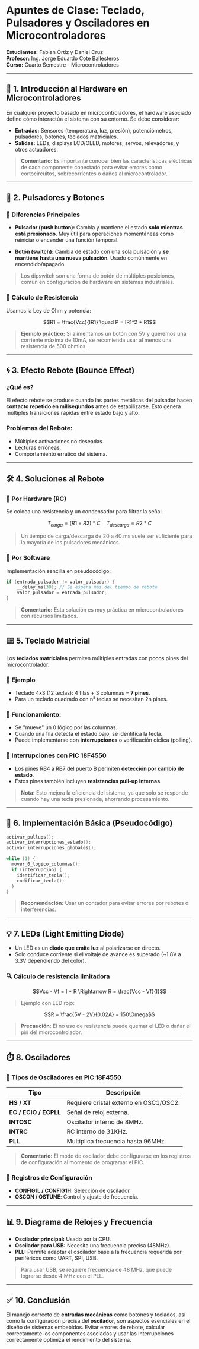 # Apuntes de Clase: Teclado, Pulsadores y Osciladores en Microcontroladores

**Estudiantes:** Fabian Ortiz y Daniel Cruz  
**Profesor:** Ing. Jorge Eduardo Cote Ballesteros  
**Curso:** Cuarto Semestre - Microcontroladores  

---

## 🧩 1. Introducción al Hardware en Microcontroladores

En cualquier proyecto basado en microcontroladores, el hardware asociado define cómo interactúa el sistema con su entorno. Se debe considerar:

- **Entradas:** Sensores (temperatura, luz, presión), potenciómetros, pulsadores, botones, teclados matriciales.
- **Salidas:** LEDs, displays LCD/OLED, motores, servos, relevadores, y otros actuadores.

> **Comentario:** Es importante conocer bien las características eléctricas de cada componente conectado para evitar errores como cortocircuitos, sobrecorrientes o daños al microcontrolador.

---

## 🔘 2. Pulsadores y Botones

### 🔹 Diferencias Principales

- **Pulsador (push button):** Cambia y mantiene el estado **solo mientras está presionado**. Muy útil para operaciones momentáneas como reiniciar o encender una función temporal.

- **Botón (switch):** Cambia de estado con una sola pulsación y **se mantiene hasta una nueva pulsación**. Usado comúnmente en encendido/apagado.

> Los dipswitch son una forma de botón de múltiples posiciones, común en configuración de hardware en sistemas industriales.

### 🔎 Cálculo de Resistencia

Usamos la Ley de Ohm y potencia:

```math
R1 = \frac{Vcc}{IR1} \quad P = IR1^2 * R1
```

> **Ejemplo práctico:** Si alimentamos un botón con 5V y queremos una corriente máxima de 10mA, se recomienda usar al menos una resistencia de 500 ohmios.

---

## 🌀 3. Efecto Rebote (Bounce Effect)

### ¿Qué es?

El efecto rebote se produce cuando las partes metálicas del pulsador hacen **contacto repetido en milisegundos** antes de estabilizarse. Esto genera múltiples transiciones rápidas entre estado bajo y alto.

### Problemas del Rebote:
- Múltiples activaciones no deseadas.
- Lecturas erróneas.
- Comportamiento errático del sistema.

---

## 🛠️ 4. Soluciones al Rebote

### 📎 Por Hardware (RC)

Se coloca una resistencia y un condensador para filtrar la señal.

```math
T_{carga} = (R1 + R2) * C \quad T_{descarga} = R2 * C
```

> Un tiempo de carga/descarga de 20 a 40 ms suele ser suficiente para la mayoría de los pulsadores mecánicos.

### 🧠 Por Software

Implementación sencilla en pseudocódigo:

```c
if (entrada_pulsador != valor_pulsador) {
    __delay_ms(30); // Se espera más del tiempo de rebote
    valor_pulsador = entrada_pulsador;
}
```

> **Comentario:** Esta solución es muy práctica en microcontroladores con recursos limitados.

---

## ⌨️ 5. Teclado Matricial

Los **teclados matriciales** permiten múltiples entradas con pocos pines del microcontrolador.

### 📐 Ejemplo
- Teclado 4x3 (12 teclas): 4 filas + 3 columnas = **7 pines**.
- Para un teclado cuadrado con n² teclas se necesitan 2n pines.

### 🧭 Funcionamiento:
- Se "mueve" un 0 lógico por las columnas.
- Cuando una fila detecta el estado bajo, se identifica la tecla.
- Puede implementarse con **interrupciones** o verificación cíclica (polling).

### 🧪 Interrupciones con PIC 18F4550
- Los pines RB4 a RB7 del puerto B permiten **detección por cambio de estado**.
- Estos pines también incluyen **resistencias pull-up internas**.

> **Nota:** Esto mejora la eficiencia del sistema, ya que solo se responde cuando hay una tecla presionada, ahorrando procesamiento.

---

## 🔁 6. Implementación Básica (Pseudocódigo)

```c
activar_pullups();
activar_interrupciones_estado();
activar_interrupciones_globales();

while (1) {
  mover_0_logico_columnas();
  if (interrupcion) {
    identificar_tecla();
    codificar_tecla();
  }
}
```

> **Recomendación:** Usar un contador para evitar errores por rebotes o interferencias.

---

## 💡 7. LEDs (Light Emitting Diode)

- Un LED es un **diodo que emite luz** al polarizarse en directo.
- Solo conduce corriente si el voltaje de avance es superado (~1.8V a 3.3V dependiendo del color).

### 🔍 Cálculo de resistencia limitadora

```math
Vcc - Vf = I * R \Rightarrow R = \frac{Vcc - Vf}{I}
```

> Ejemplo con LED rojo:
```math
R = \frac{5V - 2V}{0.02A} = 150\Omega
```

> **Precaución:** El no uso de resistencia puede quemar el LED o dañar el pin del microcontrolador.

---

## ⏱️ 8. Osciladores

### 📡 Tipos de Osciladores en PIC 18F4550

| Tipo | Descripción |
|------|-------------|
| **HS / XT** | Requiere cristal externo en OSC1/OSC2. |
| **EC / ECIO / ECPLL** | Señal de reloj externa. |
| **INTOSC** | Oscilador interno de 8MHz. |
| **INTRC** | RC interno de 31KHz. |
| **PLL** | Multiplica frecuencia hasta 96MHz. |

> **Comentario:** El modo de oscilador debe configurarse en los registros de configuración al momento de programar el PIC.

### 🔧 Registros de Configuración
- **CONFIG1L / CONFIG1H**: Selección de oscilador.
- **OSCON / OSTUNE**: Control y ajuste de frecuencia.

---

## 📊 9. Diagrama de Relojes y Frecuencia

- **Oscilador principal:** Usado por la CPU.
- **Oscilador para USB:** Necesita una frecuencia precisa (48MHz).
- **PLL:** Permite adaptar el oscilador base a la frecuencia requerida por periféricos como UART, SPI, USB.

> Para usar USB, se requiere frecuencia de 48 MHz, que puede lograrse desde 4 MHz con el PLL.

---

## ✅ 10. Conclusión

El manejo correcto de **entradas mecánicas** como botones y teclados, así como la configuración precisa del **oscilador**, son aspectos esenciales en el diseño de sistemas embebidos. Evitar errores de rebote, calcular correctamente los componentes asociados y usar las interrupciones correctamente optimiza el rendimiento del sistema.

